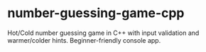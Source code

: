 # number-guessing-game-cpp
Hot/Cold number guessing game in C++ with input validation and warmer/colder hints. Beginner-friendly console app.
